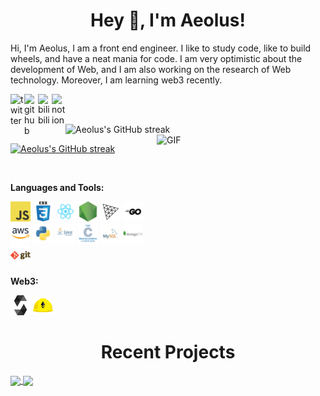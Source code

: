 <h1 align="center">Hey 👋, I'm Aeolus! </h1>

<p>
  Hi, I'm Aeolus, I am a front end engineer. I like to study code, like to build wheels, and have a neat mania for code. I am very optimistic about the development of Web, and I am also working on the research of Web technology. Moreover, I am learning web3 recently.
</p>
<a href="https://twitter.com/pingfj77">
  <img align="left" alt="twitter" width="22px" src="https://cdn.jsdelivr.net/npm/simple-icons@v3/icons/twitter.svg" />
</a>
<a href="https://github.com/Aeolus">
  <img align="left" alt="github" width="22px" src="https://cdn.jsdelivr.net/npm/simple-icons@v3/icons/github.svg" />
</a>
<a href="https://space.bilibili.com/28316728?spm_id_from=333.1007.0.0">
<img align="left" alt="bilibili" width="22px" src="https://cdn.jsdelivr.net/npm/simple-icons@v3/icons/bilibili.svg" />
</a>
<a href="https://cookie-tumbleweed-6a4.notion.site/Aeolus-s-Home-bd10e76e50364f1aa33d3cd343ef6f6f">
  <img align="left" alt="notion" width="22px" src="https://cdn.jsdelivr.net/npm/simple-icons@v3/icons/notion.svg"/>
 </a>
<br />
<br />
<p align="left">
    <img width="350px" src="https://github-readme-stats.vercel.app/api?username=AeolusZane&show_icons=true&count_private=true&hide=issues,contribs&theme=react" alt="Aeolus's GitHub streak"/>
    <img align="right" alt="GIF" src="https://media1.giphy.com/media/DyQrKMpqkAhNHZ1iWe/giphy.gif" width="270" height="270"/>
</p>
<p align="left">
  <a href="https://github.com/aeoluszane">
    <img width="350px" src="https://streak-stats.demolab.com?user=AeolusZane&theme=react&border_radius=5&date_format=M%20j%5B%2C%20Y%5D&currStreakNum=DD0000" alt="Aeolus's GitHub streak"/>
  </a>
</p>






<br/>

**Languages and Tools:**  

<code><img height="32" src="https://raw.githubusercontent.com/AeolusZane/iconfile/main/javascript.png"></code>
<code><img height="32" src="https://raw.githubusercontent.com/AeolusZane/iconfile/main/css.png"></code>
<code><img height="32" src="https://raw.githubusercontent.com/AeolusZane/iconfile/main/react.png"></code>
<code><img height="32" src="https://raw.githubusercontent.com/AeolusZane/iconfile/main/nodejs.png"></code>
<code><a target="_blank" rel="noopener noreferrer" href="https://github.com/devicons/devicon/blob/master/icons/hardhat/hardhat-original.svg"><img src="https://github.com/devicons/devicon/raw/master/icons/threejs/threejs-original.svg" title="Threejs" alt="Threejs" width="32" height="32" style="max-width: 100%;"></a></code>
<code><img height="32" src="https://raw.githubusercontent.com/AeolusZane/iconfile/main/go.png"></code>
<code><img height="32" src="https://raw.githubusercontent.com/AeolusZane/iconfile/main/aws.png"></code>
<code><img height="32" src="https://raw.githubusercontent.com/AeolusZane/iconfile/main/python.png"></code>
<code><img height="32" src="https://raw.githubusercontent.com/AeolusZane/iconfile/main/java.png"></code>
<code><img height="32" src="https://raw.githubusercontent.com/AeolusZane/iconfile/main/c.png"></code>
<code><img height="32" src="https://raw.githubusercontent.com/AeolusZane/iconfile/main/mysql.png"></code>
<code><img height="32" src="https://raw.githubusercontent.com/AeolusZane/iconfile/main/mongodb.png"></code>
<code><img height="32" src="https://raw.githubusercontent.com/AeolusZane/iconfile/main/git.png"></code>

**Web3:**

<code><a target="_blank" rel="noopener noreferrer" href="https://github.com/devicons/devicon/blob/master/icons/solidity/solidity-original.svg"><img src="https://github.com/devicons/devicon/raw/master/icons/solidity/solidity-original.svg" title="Solidity" alt="Solidity" width="32" height="32" style="max-width: 100%;"></a></code>
<code><a target="_blank" rel="noopener noreferrer" href="https://github.com/devicons/devicon/blob/master/icons/hardhat/hardhat-original.svg"><img src="https://github.com/devicons/devicon/raw/master/icons/hardhat/hardhat-original.svg" title="Swagger" alt="Swagger" width="32" height="32" style="max-width: 100%;"></a></code>



<h1 align="center">Recent Projects</h1>

<p align="left"> 
<a href="https://github.com/AeolusZane/gamefi">
  <img align="center" src="https://github-readme-stats.vercel.app/api/pin/?username=AeolusZane&repo=gamefi" height="100px"/>
</a>

<a href="https://github.com/AeolusZane/cloudflare">
  <img align="center" src="https://github-readme-stats.vercel.app/api/pin/?username=AeolusZane&repo=cloudflare" height="100px"/>
</a>
</p>
